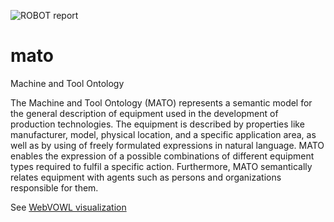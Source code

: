 ![ROBOT report](https://github.com/tibonto/mato/actions/workflows/main.yml/badge.svg)

# mato
Machine and Tool Ontology 

The Machine and Tool Ontology (MATO) represents a semantic model for the general description of equipment used in the development of production technologies. The equipment is described by properties like manufacturer, model, physical location, and a specific application area, as well as by using of freely formulated expressions in natural language. MATO enables the expression of a possible combinations of different equipment types required to fulfil a specific action. Furthermore, MATO semantically relates equipment with agents such as persons and organizations responsible for them.

See [WebVOWL visualization](http://www.visualdataweb.de/webvowl/#iri=https://raw.githubusercontent.com/tibonto/mato/main/mato.ttl
)
